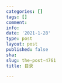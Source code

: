 ```yaml
---
categories: []
tags: []
comment: 
info: 
date: '2021-1-28'
type: post
layout: post
published: false
sha: 
slug: the-post-4761
title: 目录

---
```

